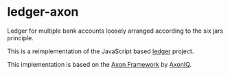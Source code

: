 # ledger-axon
Ledger for multiple bank accounts loosely arranged according to the six jars principle.

This is a reimplementation of the JavaScript based [ledger](https://github.com/jeroenvanmaanen/ledger) project.

This implementation is based on the [Axon Framework](https://github.com/AxonFramework) by [AxonIQ](https://axoniq.io).
